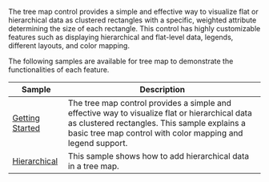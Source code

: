 The tree map control provides a simple and effective way to visualize flat or hierarchical data as clustered rectangles with a specific, weighted attribute determining the size of each rectangle. This control has highly customizable features such as displaying hierarchical and flat-level data, legends, different layouts, and color mapping.

The following samples are available for tree map to demonstrate the functionalities of each feature.

| Sample | Description |
| ------ | ----------- |
| [Getting Started](GettingStarted.cs)| The tree map control provides a simple and effective way to visualize flat or hierarchical data as clustered rectangles. This sample explains a basic tree map control with color mapping and legend support. |
| [Hierarchical](Hierarchical.cs)| This sample shows how to add hierarchical data in a tree map. |

